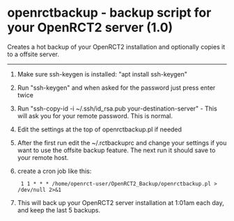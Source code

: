 # openrctbackup - backup script for your OpenRCT2 server (1.0)
Creates a hot backup of your OpenRCT2 installation and optionally copies it to a offsite server.


---

1. Make sure ssh-keygen is installed: "apt install ssh-keygen"
2. Run "ssh-keygen" and when asked for the password just press enter twice
3. Run "ssh-copy-id -i ~/.ssh/id_rsa.pub your-destination-server" - This will ask you for your remote password. This is normal.
4. Edit the settings at the top of openrctbackup.pl if needed
5. After the first run edit the ~/.rctbackuprc and change your settings if you want to use the offsite backup feature. The next run it should save to your remote host.
6. create a cron job like this:

        1 1 * * * /home/openrct-user/OpenRCT2_Backup/openrctbackup.pl > /dev/null 2>&1

7. This will back up your OpenRCT2 server installation at 1:01am each day, and keep the last 5 backups.

